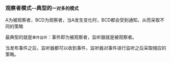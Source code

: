 ### 观察者模式--典型的`一对多的模式`

A为被观察者，BCD为观察者，当A发生变化时，BCD都会受到通知，从而采取不同的策略


最典型的就是`事件监听`：事件即为被观察者，监听器就是被观察者。

当发布事件之后，监听器都可以收到事件，监听器对事件进行监听之后采取相应的策略。

